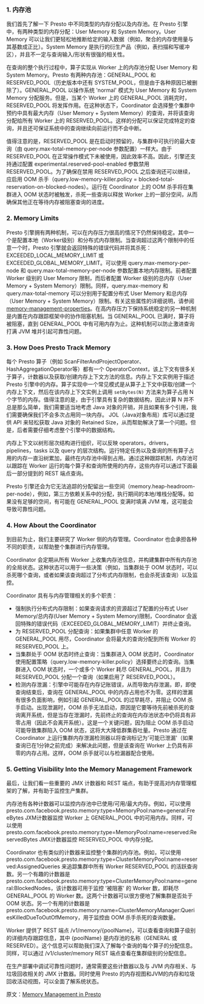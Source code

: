 

### 1. 内存池

我们首先了解一下 Presto 中不同类型的内存分配以及内存池。在 Presto 引擎中，有两种类型的内存分配：User Memory 和 System Memory。User Memory 可以让我们更轻松地推断给定的输入数据（例如，聚合的内存使用量与其基数成正比）。System Memory 是执行的衍生产品（例如，表扫描和写缓冲区），并且不一定与查询输入/形状有很强的相关性。

在查询的整个执行过程中，算子实现从 Worker 上的内存池分配 User Memory 和 System Memory。Presto 有两种内存池：GENERAL_POOL 和 RESERVED_POOL（历史版本中还有 SYSTEM_POOL，但是由于各种原因已被删除了）。GENERAL_POOL 以操作系统 'normal' 模式为 User Memory 和 System Memory 分配服务。但是，当某个 Worker 上的 GENERAL_POOL 消耗完时，RESERVED_POOL 将发挥作用。在这种状态下，Coordinator 会选择整个集群中预约中具有最大内存（User Memory + System Memory）的查询，并将该查询分配给所有 Worker 上的 RESERVED_POOL。这样的分配可以保证完成特定的查询，并且还可保证系统中的查询继续向前运行而不会中断。

值得注意的是，RESERVED_POOL 是在启动时预留的，与集群中可执行的最大查询（由 query.max-total-memory-per-node 参数配置）一样大。由于 RESERVED_POOL 在正常操作模式下未被使用，因此效率不高。因此，引擎还支持通过配置 experimental.reserved-pool-enabled 参数禁用 RESERVED_POOL。为了确保在禁用 RESERVED_POOL 之后查询还可以继续，应启用 OOM 杀手（query.low-memory-killer.policy = blocked-total-reservation-on-blocked-nodes）。运行在 Coordinator 上的 OOM 杀手将在集群进入 OOM 状态时被触发，杀死一些查询以释放 Worker 上的一部分空间，从而确保其他正在等待内存被阻塞查询的进度。

### 2. Memory Limits

Presto 引擎拥有两种机制，可以在内存压力很高的情况下仍然保持稳定。其中一个是配置本地（Worker级别）和分布式内存限制。当查询超过这两个限制中的任意一个时，Presto 引擎就会返回特殊的错误代码并将其杀死：EXCEEDED_LOCAL_MEMORY_LIMIT 或 EXCEEDED_GLOBAL_MEMORY_LIMIT。可以使用 query.max-memory-per-node 和 query.max-total-memory-per-node 参数配置本地内存限制。前者配置 Worker 级别的 User Memory 限制，而后者配置 Worker 级别的总内存（User Memory + System Memory）限制。同样，query.max-memory 和 query.max-total-memory 可以分别用于配置分布式 User Memory 和总内存（User Memory + System Memory）限制。有关这些属性的详细说明，请参阅[memory-management-properties](https://prestodb.io/docs/current/admin/properties.html#memory-management-properties)。在高内存压力下保持系统稳定的另一种机制是内置在内存跟踪框架中的协作阻塞机制。当 GENERAL_POOL 已满时，算子将被阻塞，直到 GENERAL_POOL 中有可用内存为止。这种机制可以防止激进查询打满 JVM 堆并引起可靠性问题。

### 3. How Does Presto Track Memory

每个 Presto 算子（例如 ScanFilterAndProjectOperator、HashAggregationOperator等）都有一个 OperatorContext，该上下文有很多关于算子，计数器以及获取/创建内存上下文方法的信息。内存上下文实例用于描述 Presto 引擎中的内存。算子实现中一个常见模式是从算子上下文中获取/创建一个内存上下文，然后在该内存上下文实例上调用 `setBytes(N)` 方法来为算子占用 N 个字节的内存。值得注意的是，由于引擎具有复杂的数据结构，因此计算 N 并不总是那么简单，我们需要适当地考虑 Java 对象的开销，并且如果有多个引用，我们需要确保我们不会多次占用同一块内存。 JOL（Java对象布局）库可以通过提供 API 来轻松获取 Java 对象的 Retained Size，从而帮助解决了第一个问题。但是，后者需要仔细考虑整个引擎中的数据结构。

内存上下文以树形层次结构进行组织，可以反映 operators，drivers，pipelines，tasks 以及 query 的层次结构。运行特定任务以及查询的所有算子占用的内存一直沿树累加，最终在内存池中得到占用。通过这种跟踪机制，内存池可以跟踪在 Worker 运行的每个算子和查询所使用的内存，这些内存可以通过下面最后一部分提到的 REST 端点查询。

Presto 引擎还会为它无法追踪的分配留出一些空间（memory.heap-headroom-per-node），例如，第三方依赖关系中的分配，执行期间的本地/堆栈分配等。如果没有足够的空间，有可能在 GENERAL_POOL 变满时填满 JVM 堆，这可能会导致可靠性问题。

### 4. How About the Coordinator

到目前为止，我们主要研究了 Worker 侧的内存管理。Coordinator 也会承担各种不同的职责，以帮助整个集群进行内存管理。

Coordinator 会定期从所有 Worker 上收集内存池信息，并构建集群中所有内存池的全局状态。这种状态可以用于一些决策（例如，当集群处于 OOM 状态时，可以杀死哪个查询，或者如果该查询超过了分布式内存限制，也会杀死该查询）以及监控。

Coordinator 具有与内存管理相关的多个职责：
- 强制执行分布式内存限制：如果查询请求的资源超过了配置的分布式 User Memory/总内存(User Memory + System Memory)限制，Coordinator 会返回特殊的错误代码（EXCEEDED_GLOBAL_MEMORY_LIMIT）并终止查询。
- 为 RESERVED_POOL 分配查询：如果集群中任意 Worker 的 GENERAL_POOL 用尽，Coordinator 会将最大的查询分配到所有 Worker 的 RESERVED_POOL 上。
- 当集群处于 OOM 状态时终止查询：当集群进入 OOM 状态时，Coordinator 使用配置策略（query.low-memory-killer.policy）选择要终止的查询。当集群进入 OOM 状态时，一个或多个 Worker 耗尽 GENERAL_POOL，并且为 RESERVED_POOL 分配一个查询（如果启用了 RESERVED_POOL）。
- 检测内存泄漏：引擎中可能存在内存记账错误，从而导致内存泄漏，即，即使查询结束后，查询在 GENERAL_POOL 中的内存占用也不为零。这样的泄漏有很多负面影响，例如引起 GENERAL_POOL 的过早耗尽，并阻止 OOM 杀手启动。出现泄漏时，OOM 杀手无法启动，原因是它要等待先前被杀死的查询离开系统，但是当存在泄漏时，先前终止的查询在内存池状态中仍将具有非零占用（因此不会离开系统）。这是一个关键问题，因为阻止 OOM 杀手启动可能导致集群陷入 OOM 状态，这将大大降低群集吞吐量。Presto 通过在 Coordinator 上运行集群内存泄漏检测器以将查询标记为'可能已泄漏'（如果查询已在1分钟之前完成）来解决此问题，但是该查询在 Worker 上仍具有非零的内存占用。这样，OOM 杀手就可以与检漏器配合使用。

### 5. Getting Visibility Into the Memory Management Framework

最后，让我们看一些重要的 JMX 计数器和 REST 端点，有助于提高对内存管理框架的了解，并有助于监控生产集群。

内存池有各种计数器可以监控内存池中已使用/可用/最大内存。例如，可以使用 presto.com.facebook.presto.memory:type=MemoryPool:name=general:FreeBytes JXM计数器监控 Worker 上 GENERAL_POOL 中的可用内存。同样，可以使用 presto.com.facebook.presto.memory:type=MemoryPool:name=reserved:ReservedBytes JMX计数器监控 RESERVED_POOL 中内存分配。

Coordinator 也有类似的计数器来监控整个集群的内存池。例如，可以使用 presto.com.facebook.presto.memory:type=ClusterMemoryPool:name=reserved:AssignedQueries 来追踪集群中所有  Worker RESERVED_POOL 的活跃查询数。另一个有趣的计数器是 presto.com.facebook.presto.memory:type=ClusterMemoryPool:name=general:BlockedNodes，该计数器可用于监控 '被阻塞' 的 Worker 数，即耗尽 GENERAL_POOL 的 Worker 数。这两个计数器可以很方便地了解集群是否处于 OOM 状态。另一个有用的计数器是 presto.com.facebook.presto.memory:name=ClusterMemoryManager:QueriesKilledDueToOutOfMemory，用于监控由 OOM 杀手杀死的查询数量。

Worker 提供了 REST 端点 /v1/memory/{poolName}，可以查看查询和算子级别的详细内存跟踪信息，其中 {poolName} 是内存池的名称（GENERAL 或 RESERVED）。这个信息可以帮助我们深入了解每个查询的每个算子的分配信息。同样，可以通过 /v1/cluster/memory REST 端点查看在集群级别的分配信息。

在生产部署中调试可靠性问题时，通常需要这些计数器以及与 JVM 内存相关、与垃圾回收相关的 JMX 计数器。同时使用 Presto 的内存视图和JVM的内存和垃圾回收活动视图，可以全面了解系统状态。

原文：[Memory Management in Presto](https://prestodb.io/blog/2019/08/19/memory-tracking)
